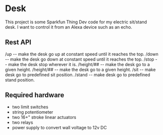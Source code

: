 # Desk

This project is some Sparkfun Thing Dev code for my electric sit/stand desk. I want to control it from an Alexa device such as an echo.

## Rest API

/up -- make the desk go up at constant speed until it reaches the top.
/down -- make the desk go down at constant speed until it reaches the top.
/stop -- make the desk stop wherever it is.
/height/## -- make the desk go to a given height.
/height/## -- make the desk go to a given height.
/sit -- make desk go to predefined sit position.
/stand -- make desk go to predefined stand position.


## Required hardware

 - two limit switches
 - string potentiometer
 - two 16+" stroke linear actuators
 - two relays
 - power supply to convert wall voltage to 12v DC
